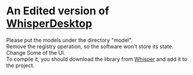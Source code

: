 ﻿# An Edited version of [WhisperDesktop](https://github.com/Const-me/Whisper)
Please put the models under the directory "model".  
Remove the registry operation, so the software won't store its state.  
Change Some of the UI.  
To compile it, you should download the library from [Whisper](https://github.com/Const-me/Whisper) and add it to the project.